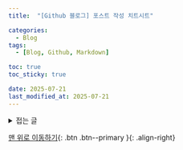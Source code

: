 ```yaml
---
title:  "[Github 블로그] 포스트 작성 치트시트" 

categories:
  - Blog
tags:
  - [Blog, Github, Markdown]

toc: true
toc_sticky: true

date: 2025-07-21
last_modified_at: 2025-07-21
---
```


<details class="smooth-toggle">
<summary> 접는 글 </summary>
<div markdown="1">

#### 이것은 h4 입니다.

</div>
</details>

[맨 위로 이동하기](#){: .btn .btn--primary }{: .align-right}

